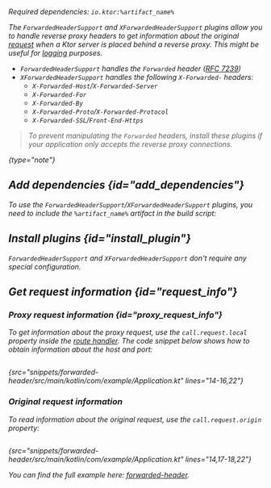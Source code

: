 [//]: # (title: Forwarded headers)


<var name="artifact_name" value="ktor-server-forwarded-header"/>

<microformat>
<p>
Required dependencies: <code>io.ktor:%artifact_name%</code>
</p>
<var name="example_name" value="forwarded-header"/>
<include src="lib.xml" include-id="download_example"/>
</microformat>

The `ForwardedHeaderSupport` and `XForwardedHeaderSupport` plugins allow you to handle reverse proxy headers to get information about the original [request](requests.md) when a Ktor server is placed behind a reverse proxy. This might be useful for [logging](logging.md) purposes.

* `ForwardedHeaderSupport` handles the `Forwarded` header ([RFC 7239](https://tools.ietf.org/html/rfc7239))
* `XForwardedHeaderSupport` handles the following `X-Forwarded-` headers:
   - `X-Forwarded-Host`/`X-Forwarded-Server` 
   - `X-Forwarded-For` 
   - `X-Forwarded-By`
   - `X-Forwarded-Proto`/`X-Forwarded-Protocol`
   - `X-Forwarded-SSL`/`Front-End-Https`

> To prevent manipulating the `Forwarded` headers, install these plugins if your application only accepts the reverse proxy connections.
> 
{type="note"}


## Add dependencies {id="add_dependencies"}
To use the `ForwardedHeaderSupport`/`XForwardedHeaderSupport` plugins, you need to include the `%artifact_name%` artifact in the build script:

<include src="lib.xml" include-id="add_ktor_artifact"/>


## Install plugins {id="install_plugin"}

<tabs>
<tab title="ForwardedHeaderSupport">

<var name="plugin_name" value="ForwardedHeaderSupport"/>
<include src="lib.xml" include-id="install_plugin"/>

</tab>

<tab title="XForwardedHeaderSupport">

<var name="plugin_name" value="XForwardedHeaderSupport"/>
<include src="lib.xml" include-id="install_plugin"/>

</tab>
</tabs>


`ForwardedHeaderSupport` and `XForwardedHeaderSupport` don't require any special configuration.


## Get request information {id="request_info"}

### Proxy request information {id="proxy_request_info"}

To get information about the proxy request, use the `call.request.local` property inside the [route handler](Routing_in_Ktor.md#define_route).
The code snippet below shows how to obtain information about the host and port:

```kotlin
```
{src="snippets/forwarded-header/src/main/kotlin/com/example/Application.kt" lines="14-16,22"}



### Original request information

To read information about the original request, use the `call.request.origin` property:

```kotlin
```
{src="snippets/forwarded-header/src/main/kotlin/com/example/Application.kt" lines="14,17-18,22"}

You can find the full example here: [forwarded-header](https://github.com/ktorio/ktor-documentation/tree/main/codeSnippets/snippets/forwarded-header).
